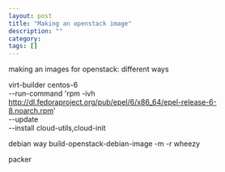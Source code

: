 ```yaml
---
layout: post
title: "Making an openstack image"
description: ""
category: 
tags: []
---
```



making an images for openstack: different ways

virt-builder centos-6 \
    --run-command 'rpm -ivh
http://dl.fedoraproject.org/pub/epel/6/x86_64/epel-release-6-8.noarch.rpm'
\
    --update \
    --install cloud-utils,cloud-init 



debian way
build-openstack-debian-image -m -r wheezy 

packer

